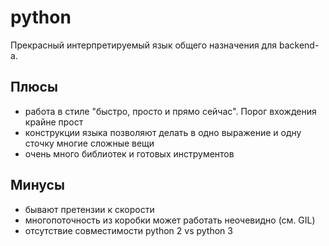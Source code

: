 # python
Прекрасный интерпретируемый язык общего назначения для backend-а.

## Плюсы
* работа в стиле "быстро, просто и прямо сейчас". Порог вхождения крайне прост
* конструкции языка позволяют делать в одно выражение и одну сточку многие сложные вещи
* очень много библиотек и готовых инструментов

## Минусы
* бывают претензии к скорости
* многопоточность из коробки может работать неочевидно (см. GIL)
* отсутствие совместимости python 2 vs python 3
